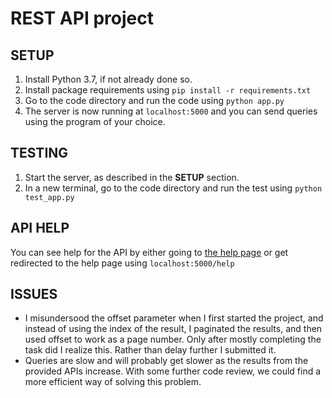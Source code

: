 # REST API project

## SETUP

1. Install Python 3.7, if not already done so.
2. Install package requirements using `pip install -r requirements.txt`
2. Go to the code directory and run the code using `python app.py`
3. The server is now running at `localhost:5000` and you can send queries using the program of your choice.

## TESTING

1. Start the server, as described in the **SETUP** section.
2. In a new terminal, go to the code directory and run the test using `python test_app.py`

## API HELP

You can see help for the API by either going to [the help page](http://patrickignoto.com/2019/12/22/help-page-for-rest-api-project/) or get redirected to the help page using `localhost:5000/help`

## ISSUES
- I misundersood the offset parameter when I first started the project, and instead of using the index of the result, I paginated the results, and then used offset to work as a page number. Only after mostly completing the task did I realize this. Rather than delay further I submitted it. 
- Queries are slow and will probably get slower as the results from the provided APIs increase. With some further code review, we could find a more efficient way of solving this problem.
